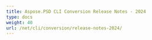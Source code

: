 ```yaml
---
title: Aspose.PSD CLI Conversion Release Notes - 2024
type: docs
weight: 40
url: /net/cli/conversion/release-notes-2024/
---
```



